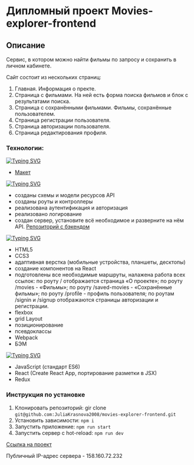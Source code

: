 # Дипломный проект Movies-explorer-frontend

## Описание

Сервис, в котором можно найти фильмы по запросу и сохранить в личном кабинете.

Сайт состоит из нескольких страниц:

1. Главная. Информация о пректе.
2. Страница с фильмами. На ней есть форма поиска фильмов и блок с результатами поиска.
3. Страница с сохранёнными фильмами. Фильмы, сохранённые пользователем.
4. Страница регистрации пользователя.
5. Страница авторизации пользователя.
6. Страница редактирования профиля.

### Технологии:

[![Typing SVG](https://readme-typing-svg.demolab.com?font=Inter&size=18&pause=1000&color=3456F3&multiline=true&width=500&height=30&lines=%D0%93%D0%B5%D0%BD%D0%B5%D1%80%D0%B0%D1%86%D0%B8%D1%8F+%D0%BC%D0%B0%D0%BA%D0%B5%D1%82%D0%B0+%D0%B2+Figma)](https://git.io/typing-svg)

- [Макет](https://disk.yandex.ru/d/LWM0cOjQIQgkUw)

[![Typing SVG](https://readme-typing-svg.demolab.com?font=Inter&size=18&pause=1000&color=3456F3&multiline=true&width=500&height=30&lines=%D0%91%D1%8D%D0%BA%D0%B5%D0%BD%D0%B4)](https://git.io/typing-svg)

- созданы схемы и модели ресурсов API
- созданы роуты и контроллеры
- реализована аутентификация и авторизация
- реализовано логирование
- создан сервер, установите всё необходимое и разверните на нём API.
  [Репозиторий с бэкендом](https://github.com/JuliaKrasnova2008/movies-explorer-api.git)

[![Typing SVG](https://readme-typing-svg.demolab.com?font=Inter&size=18&pause=1000&color=3456F3&multiline=true&width=500&height=30&lines=%D0%92%D1%91%D1%80%D1%81%D1%82%D0%BA%D0%B0+%D0%B8+JSX)](https://git.io/typing-svg)

- HTML5
- CCS3
- адаптивная верстка (мобильные устройства, планшеты, десктопы)
- создание компонентов на React
- подготовлены все необходимые маршруты, налажена работа всех ссылок:
  по роуту / отображается страница «О проекте»;
  по роуту /movies - «Фильмы»;
  по роуту /saved-movies - «Сохранённые фильмы»;
  по роуту /profile - профиль пользователя;
  по роутам /signin и /signup отображаются страницы авторизации и регистрации.
- flexbox
- grid Layout
- позиционирование
- псевдоклассы
- Webpack
- БЭМ

[![Typing SVG](https://readme-typing-svg.demolab.com?font=Inter&size=18&pause=1000&color=3456F3&multiline=true&width=500&height=30&lines=%D0%A4%D1%83%D0%BD%D0%BA%D1%86%D0%B8%D0%BE%D0%BD%D0%B0%D0%BB%D1%8C%D0%BD%D0%BE%D1%81%D1%82%D1%8C+%D0%BD%D0%B0+%C2%ABReact%C2%BB+%D0%B8+JS)](https://git.io/typing-svg)

- JavaScript (стандарт ES6)
- React (Create React App, портирование разметки в JSX)
- Redux

### Инструкция по установке

1. Клонировать репозиторий: gir clone
   `git@github.com:JuliaKrasnova2008/movies-explorer-frontend.git`
2. Установить зависимости:
   `npm i`
3. Запустить приложение:
   `npm run start`
4. Запустить сервер с hot-reload:
   `npm run dev`

[Ссылка на проект](https://krasnova.nomoredomains.rocks)

Публичный IP-адрес сервера - 158.160.72.232
